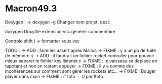 # Macron49.3
Doxygen :
-> doxygen -g
Changer nom projet, desc

doxygen Doxyfile
extension vsc générer commentaire


Controle shift i -> formatter sous vsc


TODO : 
-> ADD : faire les assert après Malloc
-> FIXME : y a un pb de fuite de mémoire :/
-> ADD : il faudrait un fichier rocket controller pour pouvoir mieux separer le fichier key listener.c
-> FIXME : le vaisseau se deplace en tapotant et non en restant appuyer
-> FIXME : il y a comme des incohérences sur comment sont gérer les rockets etc...
-> FIXME : Bouger player dans main
-> FIXME : if toto ==0 par !toto
